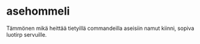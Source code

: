 # asehommeli
Tämmönen mikä heittää tietyillä commandeilla aseisiin namut kiinni,
sopiva luotirp servuille.
